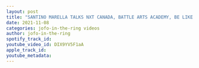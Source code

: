 ```yaml
---
layout: post
title: "SANTINO MARELLA TALKS NXT CANADA, BATTLE ARTS ACADEMY, BE LIKE VINCE, DUSTY RHODES, BIANCA CARELLI"
date: 2021-11-08
categories: jofo-in-the-ring videos
author: jofo-in-the-ring
spotify_track_id: 
youtube_video_id: DIX9YV5F1aA
apple_track_id: 
youtube_metadata: 
---
```

